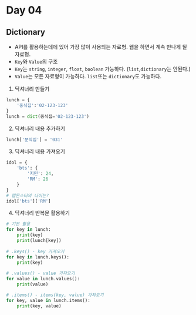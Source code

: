 # Day 04

## Dictionary

- API를 활용하는데에 있어 가장 많이 사용되는 자료형. 웹을 하면서 계속 만나게 될 자료형.
- `Key`와 `Value`의 구조
- `Key`는 `string`, `integer`, `float`, `boolean` 가능하다. (`list`,`dictionary`는 안된다.)
- `Value`는 모든 자료형이 가능하다. `list`또는 `dictionary`도 가능하다.



1. 딕셔너리 만들기

```python
lunch = {
    '중식집':'02-123-123'
}
lunch = dict(중식집='02-123-123')
```

2. 딕셔너리 내용 추가하기

```python
lunch['분식집'] = '031'
```

3. 딕셔너리 내용 가져오기

```python
idol = {
    'bts': {
        '지민': 24,
        'RM': 26
    }
}
# 랩몬스터의 나이는?
idol['bts']['RM']
```

4. 딕셔너리 반복문 활용하기

```python
# 기본 활용
for key in lunch:
	print(key)
	print(lunch[key])
	
# .keys() - key 가져오기
for key in lunch.keys():
	print(key)
	
# .values() - value 가져오기
for value in lunch.values():
	print(value)

# .items() - items(key, value) 가져오기
for key, value in lunch.items():
	print(key, value)
```

